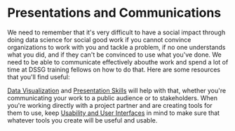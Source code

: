 # Presentations and Communications

We need to remember that it's very difficult to have a social impact
through doing data science for social good work if you cannot convince
organizations to work with you and tackle a problem, if no one
understands what you did, and if they can't be convinced to use what
you've done. We need to be able to communicate effectively abouthe
work and spend a lot of time at DSSG training fellows on how to do
that. Here are some resources that you'll find useful:

[Data Visualization](vizualization/) and [Presentation Skills](presentation-on-presentations.pdf)
will help with that, whether you're communicating your work to a public audience or to stakeholders. When you're
working directly with a project partner and are creating tools for them to use, keep
[Usability and User Interfaces](user_interface/) in mind to make sure that
whatever tools you create will be useful and usable.
